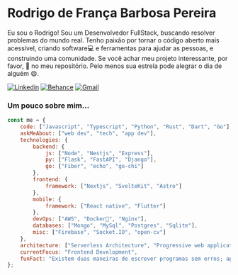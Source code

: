 <!-- Greeting -->
# Rodrigo de França Barbosa Pereira

<!--Introduction -->
Eu sou o Rodrigo! Sou um Desenvolvedor FullStack, buscando resolver problemas do mundo real. Tenho paixão por tornar o código aberto mais acessível, criando software:computer: e ferramentas para ajudar as pessoas, e construindo uma comunidade. Se você achar meu projeto interessante, por favor, :star2: no meu repositório. Pelo menos sua estrela pode alegrar o dia de alguém :smile:.
<br>

<!-- Your badges -->
[![Linkedin](https://img.shields.io/badge/-Rodrigo_França-blue?style=flat&logo=Linkedin&logoColor=white)](https://www.linkedin.com/in/rofran)
[![Behance](https://img.shields.io/badge/-Rodrigo_França-191919?style=flat&labelColor=191919&logo=behance&logoColor=white)](https://www.behance.net/rofran)
[![Gmail](https://img.shields.io/badge/-howdrigo.fr-c14438?style=flat&logo=Gmail&logoColor=white)](mailto:howdrigo.fr@gmail.com)

### Um pouco sobre mim...

```javascript
const me = {
    code: ["Javascript", "Typescript", "Python", "Rust", "Dart", "Go"],
    askMeAbout: ["web dev", "tech", "app dev"],
    technologies: {
        backend: {
            js: ["Node", "Nestjs", "Express"],
            py: ["Flask", "FastAPI", "Django"],
            go: ["Fiber", "echo", "go-chi"]
        },
        frontend: {
            framework: ["Nextjs", "SvelteKit", "Astro"]
        },
        mobile: {
            framework: ["React native", "Flutter"]
        },
        devOps: ["AWS", "Docker🐳", "Nginx"],
        databases: ["Mongo", "MySql", "Postgres", "Sqlite"],
        misc: ["Firebase", "Socket.IO", "open-cv"]
    },
    architecture: ["Serverless Architecture", "Progressive web applications", "Single page applications"],
    currentFocus: "Frontend Development",
    funFact: "Existem duas maneiras de escrever programas sem erros; apenas a terceira funciona."
};
```

